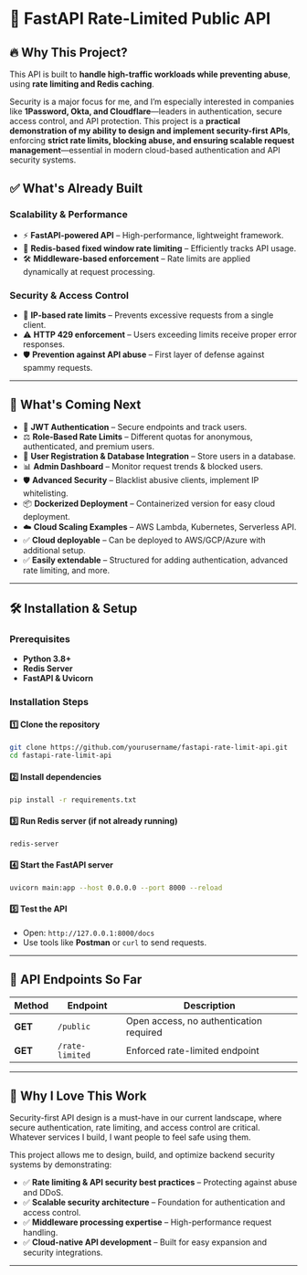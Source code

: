 # 🚀 FastAPI Rate-Limited Public API

## 🔥 Why This Project?
This API is built to **handle high-traffic workloads while preventing abuse**, using **rate limiting and Redis caching**. 

Security is a major focus for me, and I’m especially interested in companies like **1Password, Okta, and Cloudflare**—leaders in authentication, secure access control, and API protection. This project is a **practical demonstration of my ability to design and implement security-first APIs**, enforcing **strict rate limits, blocking abuse, and ensuring scalable request management**—essential in modern cloud-based authentication and API security systems.

## ✅ What's Already Built
### **Scalability & Performance**
- ⚡ **FastAPI-powered API** – High-performance, lightweight framework.
- 🚀 **Redis-based fixed window rate limiting** – Efficiently tracks API usage.
- 🛠 **Middleware-based enforcement** – Rate limits are applied dynamically at request processing.

### **Security & Access Control**
- 🔄 **IP-based rate limits** – Prevents excessive requests from a single client.
- ⚠️ **HTTP 429 enforcement** – Users exceeding limits receive proper error responses.
- 🛡️ **Prevention against API abuse** – First layer of defense against spammy requests.

---

## 🚀 What's Coming Next
- 🔐 **JWT Authentication** – Secure endpoints and track users.
- ⚖️ **Role-Based Rate Limits** – Different quotas for anonymous, authenticated, and premium users.
- 📝 **User Registration & Database Integration** – Store users in a database.
- 📊 **Admin Dashboard** – Monitor request trends & blocked users.
- 🛡️ **Advanced Security** – Blacklist abusive clients, implement IP whitelisting.
- 📦 **Dockerized Deployment** – Containerized version for easy cloud deployment.
- ☁️ **Cloud Scaling Examples** – AWS Lambda, Kubernetes, Serverless API.
- ✅ **Cloud deployable** – Can be deployed to AWS/GCP/Azure with additional setup.
- ✅ **Easily extendable** – Structured for adding authentication, advanced rate limiting, and more.

---

## 🛠 Installation & Setup

### **Prerequisites**
- **Python 3.8+**
- **Redis Server**
- **FastAPI & Uvicorn**

### **Installation Steps**

#### **1️⃣ Clone the repository**
```sh
git clone https://github.com/yourusername/fastapi-rate-limit-api.git
cd fastapi-rate-limit-api
```

#### **2️⃣ Install dependencies**
```sh
pip install -r requirements.txt
```

#### **3️⃣ Run Redis server** (if not already running)
```sh
redis-server
```

#### **4️⃣ Start the FastAPI server**
```sh
uvicorn main:app --host 0.0.0.0 --port 8000 --reload
```

#### **5️⃣ Test the API**
- Open: `http://127.0.0.1:8000/docs`
- Use tools like **Postman** or `curl` to send requests.

---

## 🔗 API Endpoints So Far

| **Method** | **Endpoint** | **Description** |
|-----------|------------|----------------|
| **GET** | `/public` | Open access, no authentication required |
| **GET** | `/rate-limited` | Enforced rate-limited endpoint |

---

## 🎯 Why I Love This Work
Security-first API design is a must-have in our current landscape, where secure authentication, rate limiting, and access control are critical. Whatever services I build, I want people to feel safe using them.

This project allows me to design, build, and optimize backend security systems by demonstrating:
- ✅ **Rate limiting & API security best practices** – Protecting against abuse and DDoS.
- ✅ **Scalable security architecture** – Foundation for authentication and access control.
- ✅ **Middleware processing expertise** – High-performance request handling.
- ✅ **Cloud-native API development** – Built for easy expansion and security integrations.

---

